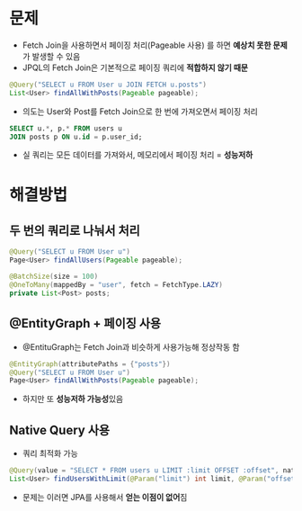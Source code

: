# 문제
- Fetch Join을 사용하면서 페이징 처리(Pageable 사용) 를 하면 **예상치 못한 문제**가 발생할 수 있음
- JPQL의 Fetch Join은 기본적으로 페이징 쿼리에 **적합하지 않기 때문**
```Java
@Query("SELECT u FROM User u JOIN FETCH u.posts")
List<User> findAllWithPosts(Pageable pageable);
```
- 의도는 User와 Post를 Fetch Join으로 한 번에 가져오면서 페이징 처리
```sql
SELECT u.*, p.* FROM users u 
JOIN posts p ON u.id = p.user_id;
```
- 실 쿼리는 모든 데이터를 가져와서, 메모리에서 페이징 처리 = **성능저하**
# 해결방법
## 두 번의 쿼리로 나눠서 처리
```Java
@Query("SELECT u FROM User u")
Page<User> findAllUsers(Pageable pageable);

@BatchSize(size = 100)
@OneToMany(mappedBy = "user", fetch = FetchType.LAZY)
private List<Post> posts;
```
## @EntityGraph + 페이징 사용
- @EntituGraph는 Fetch Join과 비슷하게 사용가능해 정상작동 함
```JAVA
@EntityGraph(attributePaths = {"posts"})
@Query("SELECT u FROM User u")
Page<User> findAllWithPosts(Pageable pageable);
```
- 하지만 또 **성능저하 가능성**있음
## Native Query 사용
- 쿼리 최적화 가능
```Java
@Query(value = "SELECT * FROM users u LIMIT :limit OFFSET :offset", nativeQuery = true)
List<User> findUsersWithLimit(@Param("limit") int limit, @Param("offset") int offset);
```
- 문제는 이러면 JPA를 사용해서 **얻는 이점이 없어**짐
